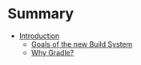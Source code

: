# Summary

* [Introduction](README.md)
   * [Goals of the new Build System](11_goals_of_the_new_build_system.md)
   * [Why Gradle?](why_gradle.md)

